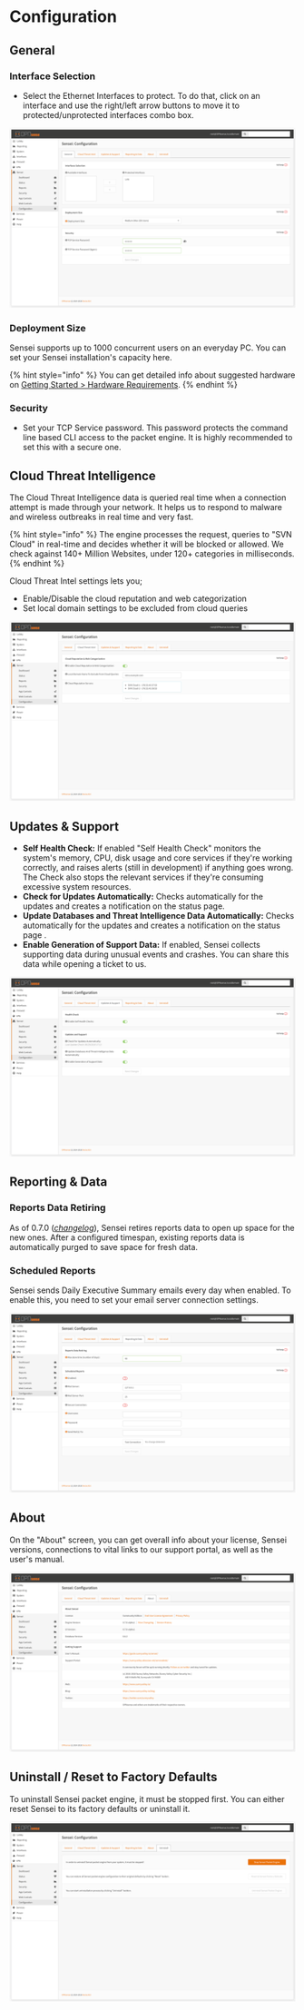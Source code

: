 # Configuration

## General

### Interface Selection

* Select the Ethernet Interfaces to protect. To do that, click on an interface and use the right/left arrow buttons to move it to protected/unprotected interfaces combo box.

![](../.gitbook/assets/sensei-m7-configuration-tab1-general.png)

### Deployment Size

Sensei supports up to 1000 concurrent users on an everyday PC. You can set your Sensei installation's capacity here.

{% hint style="info" %}
You can get detailed info about suggested hardware on [Getting Started &gt; Hardware Requirements](../getting-started/getting-ready.md).
{% endhint %}

### Security

* Set your TCP Service password. This password protects the command line based CLI access to the packet engine. It is highly recommended to set this with a secure one.

## Cloud Threat Intelligence

The Cloud Threat Intelligence data is queried real time when a connection attempt is made through your network. It helps us to respond to malware and wireless outbreaks in real time and very fast.

{% hint style="info" %}
The engine processes the request, queries to "SVN Cloud" in real-time and decides whether it will be blocked or allowed. We check against 140+ Million Websites, under 120+ categories in milliseconds.
{% endhint %}

Cloud Threat Intel settings lets you;

* Enable/Disable the cloud reputation and web categorization
* Set local domain settings to be excluded from cloud queries

![](../.gitbook/assets/sensei-m7-configuration-tab2-cloud-threat-intel.png)

## Updates & Support

* **Self Health Check:** If enabled "Self Health Check" monitors the system's memory, CPU, disk usage and core services if they're working correctly, and raises alerts \(still in development\) if anything goes wrong. The Check also stops the relevant services if they're consuming excessive system resources.
* **Check for Updates Automatically:** Checks automatically for the updates and creates a notification on the status page.
* **Update Databases and Threat Intelligence Data Automatically:** Checks automatically for the updates and creates a notification on the status page .
* **Enable Generation of Support Data:** If enabled, Sensei collects supporting data during unusual events and crashes. You can share this data while opening a ticket to us. 

![](../.gitbook/assets/sensei-m7-configuration-tab3-updates-and-support.png)

## Reporting & Data

### Reports Data Retiring

As of 0.7.0 \([_changelog_](https://www.sunnyvalley.io/blog/what-s-cooking-for-0-7)\), Sensei retires reports data to open up space for the new ones. After a configured timespan, existing reports data is automatically purged to save space for fresh data.

### Scheduled Reports

Sensei sends Daily Executive Summary emails every day when enabled. To enable this, you need to set your email server connection settings.

![](../.gitbook/assets/sensei-m7-configuration-tab4-reporting-and-data%20%281%29.png)

## About

On the "About" screen, you can get overall info about your license, Sensei versions, connections to vital links to our support portal, as well as the user's manual.

![](../.gitbook/assets/sensei-m7-configuration-tab5-about%20%281%29.png)

## Uninstall / Reset to Factory Defaults

To uninstall Sensei packet engine, it must be stopped first. You can either reset Sensei to its factory defaults or uninstall it.

![](../.gitbook/assets/sensei-m7-configuration-tab6-uninstall.png)

